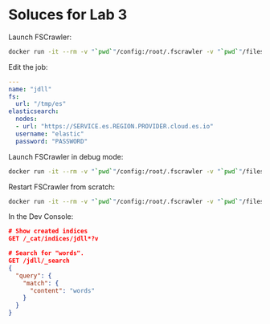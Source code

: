 # Soluces for Lab 3

Launch FSCrawler:

```sh
docker run -it --rm -v "`pwd`"/config:/root/.fscrawler -v "`pwd`"/files:/tmp/es:ro dadoonet/fscrawler fscrawler jdll
```

Edit the job:

```yml
---
name: "jdll"
fs:
  url: "/tmp/es"
elasticsearch:
  nodes:
  - url: "https://SERVICE.es.REGION.PROVIDER.cloud.es.io"
  username: "elastic"
  password: "PASSWORD"
```

Launch FSCrawler in debug mode:

```sh
docker run -it --rm -v "`pwd`"/config:/root/.fscrawler -v "`pwd`"/files:/tmp/es:ro dadoonet/fscrawler fscrawler jdll --debug
```

Restart FSCrawler from scratch:

```sh
docker run -it --rm -v "`pwd`"/config:/root/.fscrawler -v "`pwd`"/files:/tmp/es:ro dadoonet/fscrawler fscrawler jdll --debug --restart
```

In the Dev Console:

```json
# Show created indices
GET /_cat/indices/jdll*?v

# Search for "words".
GET /jdll/_search 
{
  "query": {
    "match": {
      "content": "words"
    }
  }
}
```
